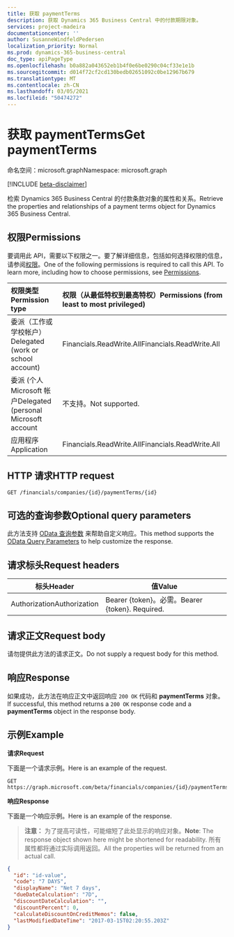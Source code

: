 ```yaml
---
title: 获取 paymentTerms
description: 获取 Dynamics 365 Business Central 中的付款期限对象。
services: project-madeira
documentationcenter: ''
author: SusanneWindfeldPedersen
localization_priority: Normal
ms.prod: dynamics-365-business-central
doc_type: apiPageType
ms.openlocfilehash: b0a882a043652eb1b4f0e6be0290c04cf33e1e1b
ms.sourcegitcommit: d014f72cf2cd130bedb02651092c0be12967b679
ms.translationtype: MT
ms.contentlocale: zh-CN
ms.lasthandoff: 03/05/2021
ms.locfileid: "50474272"
---
```

# <a name="get-paymentterms"></a><span data-ttu-id="bdb51-103">获取 paymentTerms</span><span class="sxs-lookup"><span data-stu-id="bdb51-103">Get paymentTerms</span></span>

<span data-ttu-id="bdb51-104">命名空间：microsoft.graph</span><span class="sxs-lookup"><span data-stu-id="bdb51-104">Namespace: microsoft.graph</span></span>

[!INCLUDE [beta-disclaimer](../../includes/beta-disclaimer.md)]

<span data-ttu-id="bdb51-105">检索 Dynamics 365 Business Central 的付款条款对象的属性和关系。</span><span class="sxs-lookup"><span data-stu-id="bdb51-105">Retrieve the properties and relationships of a payment terms object for Dynamics 365 Business Central.</span></span>

## <a name="permissions"></a><span data-ttu-id="bdb51-106">权限</span><span class="sxs-lookup"><span data-stu-id="bdb51-106">Permissions</span></span>
<span data-ttu-id="bdb51-p101">要调用此 API，需要以下权限之一。要了解详细信息，包括如何选择权限的信息，请参阅[权限](/graph/permissions-reference)。</span><span class="sxs-lookup"><span data-stu-id="bdb51-p101">One of the following permissions is required to call this API. To learn more, including how to choose permissions, see [Permissions](/graph/permissions-reference).</span></span>

|<span data-ttu-id="bdb51-109">权限类型</span><span class="sxs-lookup"><span data-stu-id="bdb51-109">Permission type</span></span> |<span data-ttu-id="bdb51-110">权限（从最低特权到最高特权）</span><span class="sxs-lookup"><span data-stu-id="bdb51-110">Permissions (from least to most privileged)</span></span>|
|:---------------|:------------------------------------------|
|<span data-ttu-id="bdb51-111">委派（工作或学校帐户）</span><span class="sxs-lookup"><span data-stu-id="bdb51-111">Delegated (work or school account)</span></span>|<span data-ttu-id="bdb51-112">Financials.ReadWrite.All</span><span class="sxs-lookup"><span data-stu-id="bdb51-112">Financials.ReadWrite.All</span></span> |
|<span data-ttu-id="bdb51-113">委派 (个人 Microsoft 帐户</span><span class="sxs-lookup"><span data-stu-id="bdb51-113">Delegated (personal Microsoft account</span></span>|<span data-ttu-id="bdb51-114">不支持。</span><span class="sxs-lookup"><span data-stu-id="bdb51-114">Not supported.</span></span>|
|<span data-ttu-id="bdb51-115">应用程序</span><span class="sxs-lookup"><span data-stu-id="bdb51-115">Application</span></span>|<span data-ttu-id="bdb51-116">Financials.ReadWrite.All</span><span class="sxs-lookup"><span data-stu-id="bdb51-116">Financials.ReadWrite.All</span></span>|

## <a name="http-request"></a><span data-ttu-id="bdb51-117">HTTP 请求</span><span class="sxs-lookup"><span data-stu-id="bdb51-117">HTTP request</span></span>

```
GET /financials/companies/{id}/paymentTerms/{id}
```

## <a name="optional-query-parameters"></a><span data-ttu-id="bdb51-118">可选的查询参数</span><span class="sxs-lookup"><span data-stu-id="bdb51-118">Optional query parameters</span></span>
<span data-ttu-id="bdb51-119">此方法支持 [OData 查询参数](/graph/query-parameters) 来帮助自定义响应。</span><span class="sxs-lookup"><span data-stu-id="bdb51-119">This method supports the [OData Query Parameters](/graph/query-parameters) to help customize the response.</span></span>

## <a name="request-headers"></a><span data-ttu-id="bdb51-120">请求标头</span><span class="sxs-lookup"><span data-stu-id="bdb51-120">Request headers</span></span>
|<span data-ttu-id="bdb51-121">标头</span><span class="sxs-lookup"><span data-stu-id="bdb51-121">Header</span></span>         |<span data-ttu-id="bdb51-122">值</span><span class="sxs-lookup"><span data-stu-id="bdb51-122">Value</span></span>                     |
|---------------|--------------------------|
|<span data-ttu-id="bdb51-123">Authorization</span><span class="sxs-lookup"><span data-stu-id="bdb51-123">Authorization</span></span>  |<span data-ttu-id="bdb51-p102">Bearer {token}。必需。</span><span class="sxs-lookup"><span data-stu-id="bdb51-p102">Bearer {token}. Required.</span></span> |

## <a name="request-body"></a><span data-ttu-id="bdb51-126">请求正文</span><span class="sxs-lookup"><span data-stu-id="bdb51-126">Request body</span></span>
<span data-ttu-id="bdb51-127">请勿提供此方法的请求正文。</span><span class="sxs-lookup"><span data-stu-id="bdb51-127">Do not supply a request body for this method.</span></span>

## <a name="response"></a><span data-ttu-id="bdb51-128">响应</span><span class="sxs-lookup"><span data-stu-id="bdb51-128">Response</span></span>
<span data-ttu-id="bdb51-129">如果成功，此方法在响应正文中返回响应 `200 OK` 代码和 **paymentTerms** 对象。</span><span class="sxs-lookup"><span data-stu-id="bdb51-129">If successful, this method returns a `200 OK` response code and a **paymentTerms** object in the response body.</span></span>

## <a name="example"></a><span data-ttu-id="bdb51-130">示例</span><span class="sxs-lookup"><span data-stu-id="bdb51-130">Example</span></span>

<span data-ttu-id="bdb51-131">**请求**</span><span class="sxs-lookup"><span data-stu-id="bdb51-131">**Request**</span></span>

<span data-ttu-id="bdb51-132">下面是一个请求示例。</span><span class="sxs-lookup"><span data-stu-id="bdb51-132">Here is an example of the request.</span></span>
```http
GET https://graph.microsoft.com/beta/financials/companies/{id}/paymentTerms/{id}
```

<span data-ttu-id="bdb51-133">**响应**</span><span class="sxs-lookup"><span data-stu-id="bdb51-133">**Response**</span></span>

<span data-ttu-id="bdb51-134">下面是一个响应示例。</span><span class="sxs-lookup"><span data-stu-id="bdb51-134">Here is an example of the response.</span></span> 

> <span data-ttu-id="bdb51-135">**注意：** 为了提高可读性，可能缩短了此处显示的响应对象。</span><span class="sxs-lookup"><span data-stu-id="bdb51-135">**Note**: The response object shown here might be shortened for readability.</span></span> <span data-ttu-id="bdb51-136">所有属性都将通过实际调用返回。</span><span class="sxs-lookup"><span data-stu-id="bdb51-136">All the properties will be returned from an actual call.</span></span>

```json
{
  "id": "id-value",
  "code": "7 DAYS",
  "displayName": "Net 7 days",
  "dueDateCalculation": "7D",
  "discountDateCalculation": "",
  "discountPercent": 0,
  "calculateDiscountOnCreditMemos": false,
  "lastModifiedDateTime": "2017-03-15T02:20:55.203Z"
}
```


